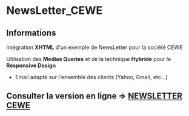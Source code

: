 # NewsLetter_CEWE

## Informations

Intégration **XHTML** d'un exemple de NewsLetter pour la société CEWE

Utilisation des **Medias Queries** et de la technique **Hybride** pour le **Responsive Design**
- Email adapté sur l'ensemble des clients (Yahoo, Gmail, etc...)

## Consulter la version en ligne => [NEWSLETTER CEWE](http://smaindjebbari.fr/creation/cewe-newsletter/)
